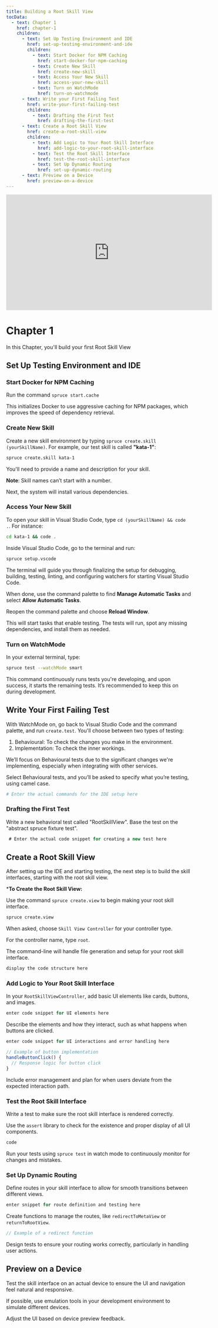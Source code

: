 ```yaml
---
title: Building a Root Skill View
tocData:
  - text: Chapter 1
    href: chapter-1
    children:
      - text: Set Up Testing Environment and IDE
        href: set-up-testing-environment-and-ide
        children:
          - text: Start Docker for NPM Caching
            href: start-docker-for-npm-caching
          - text: Create New Skill
            href: create-new-skill
          - text: Access Your New Skill
            href: access-your-new-skill
          - text: Turn on WatchMode
            href: turn-on-watchmode
      - text: Write your First Failing Test
        href: write-your-first-failing-test
        children:
          - text: Drafting the First Test
            href: drafting-the-first-test
      - text: Create a Root Skill View
        href: create-a-root-skill-view
        children:
          - text: Add Logic to Your Root Skill Interface
            href: add-logic-to-your-root-skill-interface
          - text: Test the Root Skill Interface
            href: test-the-root-skill-interface
          - text: Set Up Dynamic Routing
            href: set-up-dynamic-routing
      - text: Preview on a Device
        href: preview-on-a-device
---
```



<div class="video-container">
    <iframe width="560" height="315" src="https://www.youtube.com/embed/SiUckNpPLag?si=SCepKnOJDJKmLbC-" title="YouTube video player" frameborder="0" allow="accelerometer; autoplay; clipboard-write; encrypted-media; gyroscope; picture-in-picture; web-share" allowfullscreen></iframe>
</div>

# Chapter 1
In this Chapter, you'll build your first Root Skill View

## Set Up Testing Environment and IDE

### Start Docker for NPM Caching
Run the command `spruce start.cache`

This initializes Docker to use aggressive caching for NPM packages, which improves the speed of dependency retrieval.

### Create New Skill
Create a new skill environment by typing `spruce create.skill (yourSkillName)`. For example, our test skill is called **"kata-1"**:

```bash
spruce create.skill kata-1
```

You'll need to provide a name and description for your skill.

**Note**: Skill names can’t start with a number.

Next, the system will install various dependencies.

### Access Your New Skill
To open your skill in Visual Studio Code, type `cd (yourSkillName) && code .`. For instance:
```bash
cd kata-1 && code .
```
Inside Visual Studio Code, go to the terminal and run:
```bash
spruce setup.vscode
```

The terminal will guide you through finalizing the setup for debugging, building, testing, linting, and configuring watchers for starting Visual Studio Code.

When done, use the command palette to find **Manage Automatic Tasks** and select **Allow Automatic Tasks**.

Reopen the command palette and choose **Reload Window**.

This will start tasks that enable testing. The tests will run, spot any missing dependencies, and install them as needed.

### Turn on WatchMode
In your external terminal, type:

```bash
spruce test --watchMode smart
```
This command continuously runs tests you're developing, and upon success, it starts the remaining tests. It’s recommended to keep this on during development.

## Write Your First Failing Test
With WatchMode on, go back to Visual Studio Code and the command palette, and run `create.test`.
You'll choose between two types of testing:
  1. Behavioural: To check the changes you make in the environment.
  2. Implementation: To check the inner workings.

We’ll focus on Behavioural tests due to the significant changes we're implementing, especially when integrating with other services.

Select Behavioural tests, and you’ll be asked to specify what you’re testing, using camel case.

```bash
# Enter the actual commands for the IDE setup here
```

### Drafting the First Test
Write a new behavioral test called "RootSkillView".
Base the test on the "abstract spruce fixture test".

```typescript
 # Enter the actual code snippet for creating a new test here
```

## Create a Root Skill View

After setting up the IDE and starting testing, the next step is to build the skill interfaces, starting with the root skill view.

***To Create the Root Skill View:**

Use the command `spruce create.view` to begin making your root skill interface.

```bash
spruce create.view
```

When asked, choose `Skill View Controller` for your controller type.

For the controller name, type `root`.

The command-line will handle file generation and setup for your root skill interface.

```ts
display the code structure here
```

### Add Logic to Your Root Skill Interface

In your `RootSkillViewController`, add basic UI elements like cards, buttons, and images.

```ts
enter code snippet for UI elements here
```

Describe the elements and how they interact, such as what happens when buttons are clicked.

```ts
enter code snippet for UI interactions and error handling here
```

```typescript
// Example of button implementation
handleButtonClick() {
  // Response logic for button click
}
```

Include error management and plan for when users deviate from the expected interaction path.

### Test the Root Skill Interface

Write a test to make sure the root skill interface is rendered correctly.

Use the `assert` library to check for the existence and proper display of all UI components.

```typescript
code
```

Run your tests using `spruce test` in watch mode to continuously monitor for changes and mistakes.

### Set Up Dynamic Routing

Define routes in your skill interface to allow for smooth transitions between different views.

```ts
enter snippet for route definition and testing here
```

Create functions to manage the routes, like `redirectToMetaView` or `returnToRootView`.

```typescript
// Example of a redirect function
```

Design tests to ensure your routing works correctly, particularly in handling user actions.

## Preview on a Device



Test the skill interface on an actual device to ensure the UI and navigation feel natural and responsive.

If possible, use emulation tools in your development environment to simulate different devices.

Adjust the UI based on device preview feedback.